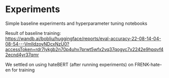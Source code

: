 # Experiments

Simple baseline experiments and hyperparameter tuning notebooks

Result of baseline training: 
https://wandb.ai/bobliu/huggingface/reports/eval-accuracy-22-08-14-04-08-54---VmlldzoyNDcxNzU0?accessToken=rdr7lykgb2n70p4uhv7prwt5wfx2vq37qogyc7x2242e9hpqvf42ecnd4yr37qmr

We settled on using hateBERT (after running experiments) on FRENK-hate-en for training
